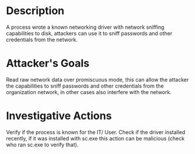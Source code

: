 # Description
A process wrote a known networking driver with network sniffing capabilities to disk, attackers can use it to sniff passwords and other credentials from the network.
# Attacker's Goals
Read raw network data over promiscuous mode, this can allow the attacker the capabilities to sniff passwords and other credentials from the organization network, in other cases also interfere with the network.
# Investigative Actions
Verify if the process is known for the IT/ User.
Check if the driver installed recently, if it was installed with sc.exe this action can be malicious (check who ran sc.exe to verify that).
